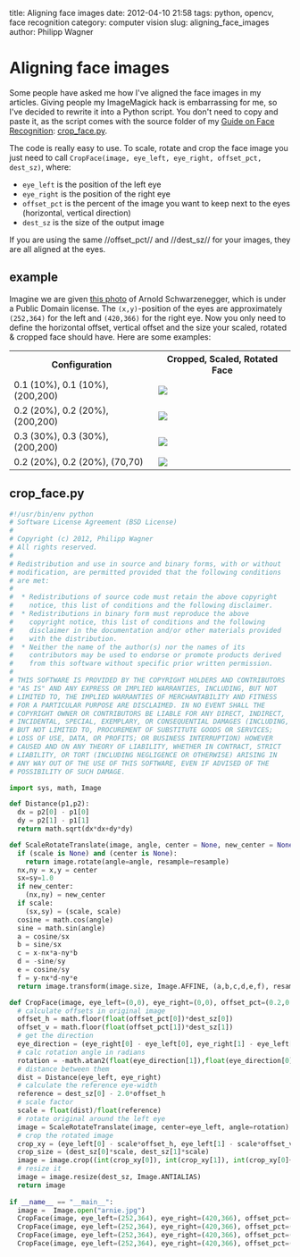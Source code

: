 title: Aligning face images
date: 2012-04-10 21:58
tags: python, opencv, face recognition
category: computer vision
slug: aligning_face_images
author: Philipp Wagner

# Aligning face images #

Some people have asked me how I've aligned the face images in my articles. Giving people my ImageMagick hack is embarrassing for me, so I've decided to rewrite it into a Python script. You don't need to copy and paste it, as the script comes with the source folder of my [Guide on Face Recognition](http://bytefish.de/blog/face_recognition_with_opencv2): [crop_face.py](https://github.com/bytefish/facerecognition_guide/blob/master/src/py/crop_face.py).

The code is really easy to use. To scale, rotate and crop the face image you just need to call ``CropFace(image, eye_left, eye_right, offset_pct, dest_sz)``, where:

  * ``eye_left`` is the position of the left eye
  * ``eye_right`` is the position of the right eye
  * ``offset_pct`` is the percent of the image you want to keep next to the eyes (horizontal, vertical direction)
  * ``dest_sz`` is the size of the output image

If you are using the same //offset_pct// and //dest_sz// for your images, they are all aligned at the eyes.

## example ##

Imagine we are given [this photo](http://en.wikipedia.org/wiki/File:Arnold_Schwarzenegger_edit%28ws%29.jpg) of Arnold Schwarzenegger, which is under a Public Domain license. The ``(x,y)``-position of the eyes are approximately ``(252,364)`` for the left and ``(420,366)`` for the right eye. Now you only need to define the horizontal offset, vertical offset and the size your scaled, rotated & cropped face should have. Here are some examples:

<table>
  <tr><th>Configuration</th><th>Cropped, Scaled, Rotated Face</th></tr>
  <tr><td>0.1 (10%), 0.1 (10%), (200,200)</td><td><img src="/static/images/blog/aligning_face_images/arnie_10_10_200_200.jpg" /></td></tr>
  <tr><td>0.2 (20%), 0.2 (20%), (200,200)</td><td><img src="/static/images/blog/aligning_face_images/arnie_20_20_200_200.jpg" /></td></tr>
  <tr><td>0.3 (30%), 0.3 (30%), (200,200)</td><td><img src="/static/images/blog/aligning_face_images/arnie_30_30_200_200.jpg" /></td></tr>
  <tr><td>0.2 (20%), 0.2 (20%), (70,70)  </td><td><img src="/static/images/blog/aligning_face_images/arnie_20_20_70_70.jpg" /></td></tr>
</table>

## crop_face.py ##

```python
#!/usr/bin/env python
# Software License Agreement (BSD License)
#
# Copyright (c) 2012, Philipp Wagner
# All rights reserved.
#
# Redistribution and use in source and binary forms, with or without
# modification, are permitted provided that the following conditions
# are met:
#
#  * Redistributions of source code must retain the above copyright
#    notice, this list of conditions and the following disclaimer.
#  * Redistributions in binary form must reproduce the above
#    copyright notice, this list of conditions and the following
#    disclaimer in the documentation and/or other materials provided
#    with the distribution.
#  * Neither the name of the author(s) nor the names of its
#    contributors may be used to endorse or promote products derived
#    from this software without specific prior written permission.
#
# THIS SOFTWARE IS PROVIDED BY THE COPYRIGHT HOLDERS AND CONTRIBUTORS
# "AS IS" AND ANY EXPRESS OR IMPLIED WARRANTIES, INCLUDING, BUT NOT
# LIMITED TO, THE IMPLIED WARRANTIES OF MERCHANTABILITY AND FITNESS
# FOR A PARTICULAR PURPOSE ARE DISCLAIMED. IN NO EVENT SHALL THE
# COPYRIGHT OWNER OR CONTRIBUTORS BE LIABLE FOR ANY DIRECT, INDIRECT,
# INCIDENTAL, SPECIAL, EXEMPLARY, OR CONSEQUENTIAL DAMAGES (INCLUDING,
# BUT NOT LIMITED TO, PROCUREMENT OF SUBSTITUTE GOODS OR SERVICES;
# LOSS OF USE, DATA, OR PROFITS; OR BUSINESS INTERRUPTION) HOWEVER
# CAUSED AND ON ANY THEORY OF LIABILITY, WHETHER IN CONTRACT, STRICT
# LIABILITY, OR TORT (INCLUDING NEGLIGENCE OR OTHERWISE) ARISING IN
# ANY WAY OUT OF THE USE OF THIS SOFTWARE, EVEN IF ADVISED OF THE
# POSSIBILITY OF SUCH DAMAGE.

import sys, math, Image

def Distance(p1,p2):
  dx = p2[0] - p1[0]
  dy = p2[1] - p1[1]
  return math.sqrt(dx*dx+dy*dy)

def ScaleRotateTranslate(image, angle, center = None, new_center = None, scale = None, resample=Image.BICUBIC):
  if (scale is None) and (center is None):
    return image.rotate(angle=angle, resample=resample)
  nx,ny = x,y = center
  sx=sy=1.0
  if new_center:
    (nx,ny) = new_center
  if scale:
    (sx,sy) = (scale, scale)
  cosine = math.cos(angle)
  sine = math.sin(angle)
  a = cosine/sx
  b = sine/sx
  c = x-nx*a-ny*b
  d = -sine/sy
  e = cosine/sy
  f = y-nx*d-ny*e
  return image.transform(image.size, Image.AFFINE, (a,b,c,d,e,f), resample=resample)

def CropFace(image, eye_left=(0,0), eye_right=(0,0), offset_pct=(0.2,0.2), dest_sz = (70,70)):
  # calculate offsets in original image
  offset_h = math.floor(float(offset_pct[0])*dest_sz[0])
  offset_v = math.floor(float(offset_pct[1])*dest_sz[1])
  # get the direction
  eye_direction = (eye_right[0] - eye_left[0], eye_right[1] - eye_left[1])
  # calc rotation angle in radians
  rotation = -math.atan2(float(eye_direction[1]),float(eye_direction[0]))
  # distance between them
  dist = Distance(eye_left, eye_right)
  # calculate the reference eye-width
  reference = dest_sz[0] - 2.0*offset_h
  # scale factor
  scale = float(dist)/float(reference)
  # rotate original around the left eye
  image = ScaleRotateTranslate(image, center=eye_left, angle=rotation)
  # crop the rotated image
  crop_xy = (eye_left[0] - scale*offset_h, eye_left[1] - scale*offset_v)
  crop_size = (dest_sz[0]*scale, dest_sz[1]*scale)
  image = image.crop((int(crop_xy[0]), int(crop_xy[1]), int(crop_xy[0]+crop_size[0]), int(crop_xy[1]+crop_size[1])))
  # resize it
  image = image.resize(dest_sz, Image.ANTIALIAS)
  return image
  
if __name__ == "__main__":
  image =  Image.open("arnie.jpg")
  CropFace(image, eye_left=(252,364), eye_right=(420,366), offset_pct=(0.1,0.1), dest_sz=(200,200)).save("arnie_10_10_200_200.jpg")
  CropFace(image, eye_left=(252,364), eye_right=(420,366), offset_pct=(0.2,0.2), dest_sz=(200,200)).save("arnie_20_20_200_200.jpg")
  CropFace(image, eye_left=(252,364), eye_right=(420,366), offset_pct=(0.3,0.3), dest_sz=(200,200)).save("arnie_30_30_200_200.jpg")
  CropFace(image, eye_left=(252,364), eye_right=(420,366), offset_pct=(0.2,0.2)).save("arnie_20_20_70_70.jpg")
```

